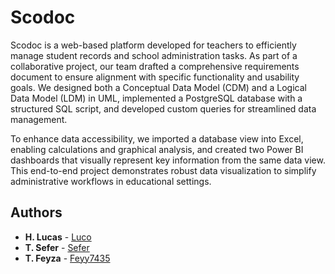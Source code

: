# Scodoc
Scodoc is a web-based platform developed for teachers to efficiently manage student records and school administration tasks. As part of a collaborative project, our team drafted a comprehensive requirements document to ensure alignment with specific functionality and usability goals. We designed both a Conceptual Data Model (CDM) and a Logical Data Model (LDM) in UML, implemented a PostgreSQL database with a structured SQL script, and developed custom queries for streamlined data management.

To enhance data accessibility, we imported a database view into Excel, enabling calculations and graphical analysis, and created two Power BI dashboards that visually represent key information from the same data view. This end-to-end project demonstrates robust data visualization to simplify administrative workflows in educational settings.

## Authors
* **H. Lucas** - [Luco](https://github.com/lucas-hatet)
* **T. Sefer** - [Sefer](https://github.com/sftss)
* **T. Feyza** - [Feyy7435](https://github.com/feyy7435)
